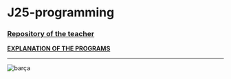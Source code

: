 # J25-programming


### [Repository of the teacher](https://github.com/d-prieto/J25-Programming)

[**EXPLANATION OF THE PROGRAMS**](https://github.com/albertrenart/J25-programming/blob/main/arduino/Arduino.md)

----------------------------------------------------------------------------------------------------------------------------------------------------------------------

![barça](https://img.asmedia.epimg.net/resizer/hk5kMLSEX9FjY7tA9Ay0zLv0dQk=/736x414/filters:focal(3170x1414:3180x1424)/cloudfront-eu-central-1.images.arcpublishing.com/diarioas/K3SDD766CB53YVB27UHGMNISO4.JPG)

